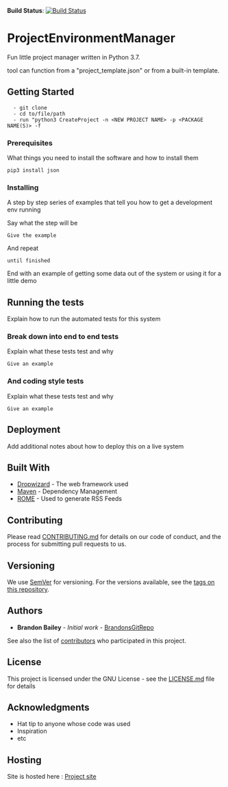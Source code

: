**Build Status**: [![Build Status](https://github.com/BrandonsGitRepo/repo-badges/blob/master/svg/build-passing.svg)](https://github.com/BrandonsGitRepo/ProjectEnvironmentManager/tree/master/manager)


# ProjectEnvironmentManager

Fun little project manager written in Python 3.7.

tool can function from a "project_template.json" or from a built-in template.


## Getting Started

```
  - git clone
  - cd to/file/path
  - run "python3 CreateProject -n <NEW PROJECT NAME> -p <PACKAGE NAME(S)> -f 
```

### Prerequisites

What things you need to install the software and how to install them

```
pip3 install json
```

### Installing

A step by step series of examples that tell you how to get a development env running

Say what the step will be

```
Give the example
```

And repeat

```
until finished
```

End with an example of getting some data out of the system or using it for a little demo

## Running the tests

Explain how to run the automated tests for this system

### Break down into end to end tests

Explain what these tests test and why

```
Give an example
```

### And coding style tests

Explain what these tests test and why

```
Give an example
```

## Deployment

Add additional notes about how to deploy this on a live system

## Built With

* [Dropwizard](http://www.dropwizard.io/1.0.2/docs/) - The web framework used
* [Maven](https://maven.apache.org/) - Dependency Management
* [ROME](https://rometools.github.io/rome/) - Used to generate RSS Feeds

## Contributing

Please read [CONTRIBUTING.md](https://github.com/BrandonsGitRepo/ProjectEnvironmentManager/blob/master/docs/CONTRIBUTING.md) for details on our code of conduct, and the process for submitting pull requests to us.

## Versioning

We use [SemVer](http://semver.org/) for versioning. For the versions available, see the [tags on this repository](https://github.com/BrandonsGitRepo/ProjectEnvironmentManager/tags).

## Authors

* **Brandon Bailey** - *Initial work* - [BrandonsGitRepo](https://github.com/BrandonsGitRepo)

See also the list of [contributors](https://github.com/your/project/contributors) who participated in this project.

## License

This project is licensed under the GNU License - see the [LICENSE.md](https://github.com/BrandonsGitRepo/ProjectEnvironmentManager/blob/master/docs/LICENSE.md) file for details

## Acknowledgments

* Hat tip to anyone whose code was used
* Inspiration
* etc

## Hosting 

Site is hosted here : [Project site](https://brandonsgitrepo.github.io/ProjectEnvironmentManager/)

